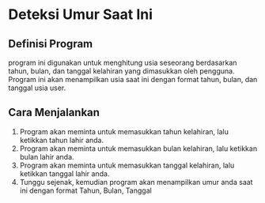 # Deteksi Umur Saat Ini

## Definisi Program
program ini digunakan untuk menghitung usia seseorang berdasarkan tahun, bulan, dan tanggal kelahiran
yang dimasukkan oleh pengguna. Program ini akan menampilkan usia saat ini dengan format tahun,
bulan, dan tanggal usia user.

## Cara Menjalankan
1. Program akan meminta untuk memasukkan tahun kelahiran, lalu ketikkan tahun lahir anda.
2. Program akan meminta untuk memasukkan bulan kelahiran, lalu ketikkan bulan lahir anda.
3. Program akan meminta untuk memasukkan tanggal kelahiran, lalu ketikkan tanggal lahir anda.
4. Tunggu sejenak, kemudian program akan menampilkan umur anda saat ini dengan format Tahun, Bulan, Tanggal
